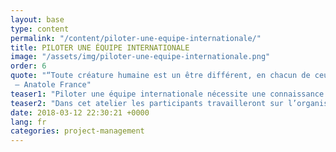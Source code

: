 ```yaml
---
layout: base
type: content
permalink: "/content/piloter-une-equipe-internationale/"
title: PILOTER UNE ÉQUIPE INTERNATIONALE
image: "/assets/img/piloter-une-equipe-internationale.png"
order: 6
quote: "“Toute créature humaine est un être différent, en chacun de ceux qui la regardent.”
 – Anatole France"
teaser1: "Piloter une équipe internationale nécessite une connaissance aiguisée des différences interculturelles, une maîtrise des compétences cross-culturelles et une gestion précise des délais et horaires pour le pilotage des affaires internationales."
teaser2: "Dans cet atelier les participants travailleront sur l’organisation opérationnelle de leurs activités internationales et établiront un plan d’action concret pour leurs équipes ou leurs partenaires."
date: 2018-03-12 22:30:21 +0000
lang: fr
categories: project-management
---
```

